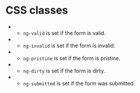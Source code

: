 # CSS classes
 
*  - `ng-valid` is set if the form is valid.
*  - `ng-invalid` is set if the form is invalid.
*  - `ng-pristine` is set if the form is pristine.
*  - `ng-dirty` is set if the form is dirty.
*  - `ng-submitted` is set if the form was submitted.